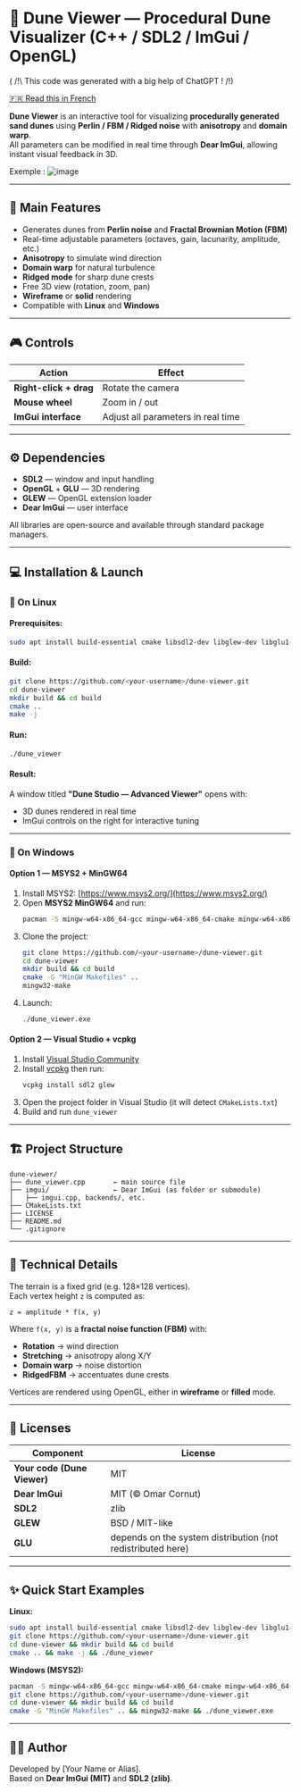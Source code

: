 # 🌵 Dune Viewer — Procedural Dune Visualizer (C++ / SDL2 / ImGui / OpenGL)

( /!\ This code was generated with a big help of ChatGPT ! /!\)

[🇫🇷 Read this in French](README.fr.md)

**Dune Viewer** is an interactive tool for visualizing **procedurally generated sand dunes** using **Perlin / FBM / Ridged noise** with **anisotropy** and **domain warp**.  
All parameters can be modified in real time through **Dear ImGui**, allowing instant visual feedback in 3D.

Exemple : 
![image](https://github.com/user-attachments/assets/9cbadd41-8f78-45f6-8cb2-83407c09b939)


---

## 🧭 Main Features
- Generates dunes from **Perlin noise** and **Fractal Brownian Motion (FBM)**
- Real-time adjustable parameters (octaves, gain, lacunarity, amplitude, etc.)
- **Anisotropy** to simulate wind direction
- **Domain warp** for natural turbulence
- **Ridged mode** for sharp dune crests
- Free 3D view (rotation, zoom, pan)
- **Wireframe** or **solid** rendering
- Compatible with **Linux** and **Windows**

---

## 🎮 Controls
| Action | Effect |
|--------|---------|
| **Right-click + drag** | Rotate the camera |
| **Mouse wheel** | Zoom in / out |
| **ImGui interface** | Adjust all parameters in real time |

---

## ⚙️ Dependencies
- **SDL2** — window and input handling  
- **OpenGL** + **GLU** — 3D rendering  
- **GLEW** — OpenGL extension loader  
- **Dear ImGui** — user interface  

All libraries are open-source and available through standard package managers.

---

## 💻 Installation & Launch

### 🔹 On Linux
#### Prerequisites:
```bash
sudo apt install build-essential cmake libsdl2-dev libglew-dev libglu1-mesa-dev
```

#### Build:
```bash
git clone https://github.com/<your-username>/dune-viewer.git
cd dune-viewer
mkdir build && cd build
cmake ..
make -j
```

#### Run:
```bash
./dune_viewer
```

#### Result:
A window titled **"Dune Studio — Advanced Viewer"** opens with:
- 3D dunes rendered in real time
- ImGui controls on the right for interactive tuning

---

### 🔹 On Windows

#### Option 1 — **MSYS2 + MinGW64**
1. Install MSYS2: [https://www.msys2.org/](https://www.msys2.org/)
2. Open **MSYS2 MinGW64** and run:
   ```bash
   pacman -S mingw-w64-x86_64-gcc mingw-w64-x86_64-cmake mingw-w64-x86_64-SDL2 mingw-w64-x86_64-glew
   ```
3. Clone the project:
   ```bash
   git clone https://github.com/<your-username>/dune-viewer.git
   cd dune-viewer
   mkdir build && cd build
   cmake -G "MinGW Makefiles" ..
   mingw32-make
   ```
4. Launch:
   ```bash
   ./dune_viewer.exe
   ```

#### Option 2 — **Visual Studio + vcpkg**
1. Install [Visual Studio Community](https://visualstudio.microsoft.com/)
2. Install [vcpkg](https://github.com/microsoft/vcpkg) then run:
   ```bash
   vcpkg install sdl2 glew
   ```
3. Open the project folder in Visual Studio (it will detect `CMakeLists.txt`)
4. Build and run `dune_viewer`

---

## 🏗️ Project Structure
```
dune-viewer/
├── dune_viewer.cpp       ← main source file
├── imgui/                ← Dear ImGui (as folder or submodule)
│   ├── imgui.cpp, backends/, etc.
├── CMakeLists.txt
├── LICENSE
├── README.md
└── .gitignore
```

---

## 🧠 Technical Details
The terrain is a fixed grid (e.g. 128×128 vertices).  
Each vertex height `z` is computed as:

```
z = amplitude * f(x, y)
```

Where `f(x, y)` is a **fractal noise function (FBM)** with:
- **Rotation** → wind direction  
- **Stretching** → anisotropy along X/Y  
- **Domain warp** → noise distortion  
- **RidgedFBM** → accentuates dune crests  

Vertices are rendered using OpenGL, either in **wireframe** or **filled** mode.

---

## 📜 Licenses
| Component | License |
|------------|----------|
| **Your code (Dune Viewer)** | MIT |
| **Dear ImGui** | MIT (© Omar Cornut) |
| **SDL2** | zlib |
| **GLEW** | BSD / MIT-like |
| **GLU** | depends on the system distribution (not redistributed here) |

---

## ✨ Quick Start Examples

**Linux:**
```bash
sudo apt install build-essential cmake libsdl2-dev libglew-dev libglu1-mesa-dev
git clone https://github.com/<your-username>/dune-viewer.git
cd dune-viewer && mkdir build && cd build
cmake .. && make -j && ./dune_viewer
```

**Windows (MSYS2):**
```bash
pacman -S mingw-w64-x86_64-gcc mingw-w64-x86_64-cmake mingw-w64-x86_64-SDL2 mingw-w64-x86_64-glew
git clone https://github.com/<your-username>/dune-viewer.git
cd dune-viewer && mkdir build && cd build
cmake -G "MinGW Makefiles" .. && mingw32-make && ./dune_viewer.exe
```

---

## 👨‍💻 Author
Developed by [Your Name or Alias].  
Based on **Dear ImGui (MIT)** and **SDL2 (zlib)**.
